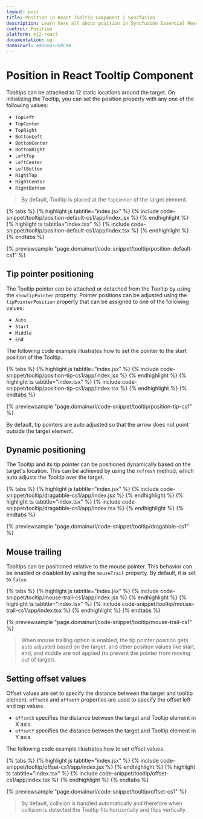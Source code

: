 ```yaml
---
layout: post
title: Position in React Tooltip Component | Syncfusion
description: Learn here all about position in Syncfusion Essential React Tooltip component, it's elements and more details.
control: Position 
platform: ej2-react
documentation: ug
domainurl: ##DomainURL##
---
```


# Position in React Tooltip Component

Tooltips can be attached to 12 static locations around the target. On initializing the Tooltip, you can set the position property with any one of the following values:

* `TopLeft`
* `TopCenter`
* `TopRight`
* `BottomLeft`
* `BottomCenter`
* `BottomRight`
* `LeftTop`
* `LeftCenter`
* `LeftBottom`
* `RightTop`
* `RightCenter`
* `RightBottom`

> By default, Tooltip is placed at the `TopCenter` of the target element.

{% tabs %}
{% highlight js tabtitle="index.jsx" %}
{% include code-snippet/tooltip/position-default-cs1/app/index.jsx %}
{% endhighlight %}
{% highlight ts tabtitle="index.tsx" %}
{% include code-snippet/tooltip/position-default-cs1/app/index.tsx %}
{% endhighlight %}
{% endtabs %}

 {% previewsample "page.domainurl/code-snippet/tooltip/position-default-cs1" %}

## Tip pointer positioning

The Tooltip pointer can be attached or detached from the Tooltip by using the `showTipPointer` property.
Pointer positions can be adjusted using the `tipPointerPosition` property that can be assigned to one of the following values:

* `Auto`
* `Start`
* `Middle`
* `End`

The following code example illustrates how to set the pointer to the start position of the Tooltip.

{% tabs %}
{% highlight js tabtitle="index.jsx" %}
{% include code-snippet/tooltip/position-tip-cs1/app/index.jsx %}
{% endhighlight %}
{% highlight ts tabtitle="index.tsx" %}
{% include code-snippet/tooltip/position-tip-cs1/app/index.tsx %}
{% endhighlight %}
{% endtabs %}

 {% previewsample "page.domainurl/code-snippet/tooltip/position-tip-cs1" %}

By default, tip pointers are auto adjusted so that the arrow does not point outside the target element.

## Dynamic positioning

The Tooltip and its tip pointer can be positioned dynamically based on the target's location. This can be achieved by using the `refresh` method, which auto adjusts the Tooltip over the target.

{% tabs %}
{% highlight js tabtitle="index.jsx" %}
{% include code-snippet/tooltip/dragabble-cs1/app/index.jsx %}
{% endhighlight %}
{% highlight ts tabtitle="index.tsx" %}
{% include code-snippet/tooltip/dragabble-cs1/app/index.tsx %}
{% endhighlight %}
{% endtabs %}

 {% previewsample "page.domainurl/code-snippet/tooltip/dragabble-cs1" %}

## Mouse trailing

Tooltips can be positioned relative to the mouse pointer. This behavior can be enabled or disabled by using the `mouseTrail` property.
By default, it is set to `false`.

{% tabs %}
{% highlight js tabtitle="index.jsx" %}
{% include code-snippet/tooltip/mouse-trail-cs1/app/index.jsx %}
{% endhighlight %}
{% highlight ts tabtitle="index.tsx" %}
{% include code-snippet/tooltip/mouse-trail-cs1/app/index.tsx %}
{% endhighlight %}
{% endtabs %}

 {% previewsample "page.domainurl/code-snippet/tooltip/mouse-trail-cs1" %}

> When mouse trailing option is enabled, the tip pointer position gets auto adjusted based on the target, and
> other position values like start, end, and middle are not applied (to prevent the pointer from moving out of target).

## Setting offset values

Offset values are set to specify the distance between the target and tooltip element. `offsetX` and `offsetY` properties are used to specify the offset left and top values.

* `offsetX` specifies the distance between the target and Tooltip element in X axis.
* `offsetY` specifies the distance between the target and Tooltip element in Y axis.

The following code example illustrates how to set offset values.

{% tabs %}
{% highlight js tabtitle="index.jsx" %}
{% include code-snippet/tooltip/offset-cs1/app/index.jsx %}
{% endhighlight %}
{% highlight ts tabtitle="index.tsx" %}
{% include code-snippet/tooltip/offset-cs1/app/index.tsx %}
{% endhighlight %}
{% endtabs %}

 {% previewsample "page.domainurl/code-snippet/tooltip/offset-cs1" %}

> By default, collision is handled automatically and therefore when collision is detected the Tooltip fits horizontally and flips vertically.
